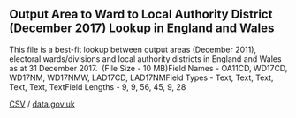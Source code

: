 ## Output Area to Ward to Local Authority District (December 2017) Lookup in England and Wales

This file is a best-fit lookup between output areas (December 2011), electoral wards/divisions and local authority districts in England and Wales as at 31 December 2017.  (File Size - 10 MB)Field Names - OA11CD, WD17CD, WD17NM, WD17NMW, LAD17CD, LAD17NMField Types - Text, Text, Text, Text, Text, TextField Lengths - 9, 9, 56, 45, 9, 28

[CSV](csv/093.csv) / [data.gov.uk](https://data.gov.uk/dataset/13f00c38-1c02-47ad-a709-24aa466facac/output-area-to-ward-to-local-authority-district-december-2017-lookup-in-england-and-wales)

